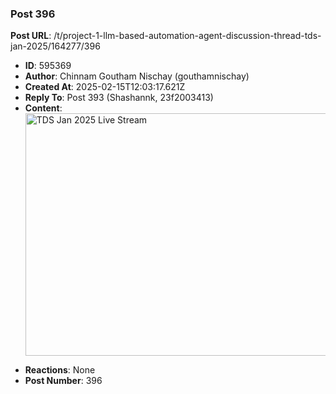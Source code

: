 ### Post 396
**Post URL**: /t/project-1-llm-based-automation-agent-discussion-thread-tds-jan-2025/164277/396
- **ID**: 595369
- **Author**: Chinnam Goutham Nischay (gouthamnischay)
- **Created At**: 2025-02-15T12:03:17.621Z
- **Reply To**: Post 393 (Shashannk, 23f2003413)
- **Content**:  
  <div class="youtube-onebox lazy-video-container" data-video-id="NkUmOagUORE" data-video-title="TDS Jan 2025 Live Stream" data-video-start-time="" data-provider-name="youtube">
  <a href="https://www.youtube.com/watch?v=NkUmOagUORE" target="_blank" class="video-thumbnail" rel="noopener nofollow ugc">
    <img class="youtube-thumbnail" src="https://europe1.discourse-cdn.com/flex013/uploads/iitm/original/3X/e/f/ef51e62fc93908c084aebcfe587121a226bb1397.jpeg" title="TDS Jan 2025 Live Stream" data-dominant-color="100801" width="690" height="388">
  </a>
</div>

- **Reactions**: None
- **Post Number**: 396

